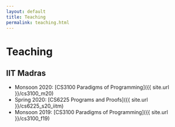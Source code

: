 ```yaml
---
layout: default
title: Teaching
permalink: teaching.html
---
```


# Teaching

## IIT Madras

* Monsoon 2020: [CS3100 Paradigms of Programming]({{ site.url }}/cs3100_m20)  
* Spring 2020: [CS6225 Programs and Proofs]({{ site.url }}/cs6225_s20_iitm)
* Monsoon 2019: [CS3100 Paradigms of Programming]({{ site.url }}/cs3100_f19)
